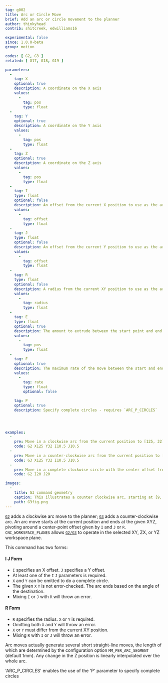 ```yaml
---
tag: g002
title: Arc or Circle Move
brief: Add an arc or circle movement to the planner
author: thinkyhead
contrib: shitcreek, edwilliams16

experimental: false
since: 1.0.0-beta
group: motion

codes: [ G2, G3 ]
related: [ G17, G18, G19 ]

parameters:
  -
    tag: X
    optional: true
    description: A coordinate on the X axis
    values:
      -
        tag: pos
        type: float
  -
    tag: Y
    optional: true
    description: A coordinate on the Y axis
    values:
      -
        tag: pos
        type: float
  -
    tag: Z
    optional: true
    description: A coordinate on the Z axis
    values:
      -
        tag: pos
        type: float
  -
    tag: I
    type: float
    optional: false
    description: An offset from the current X position to use as the arc center
    values:
      -
        tag: offset
        type: float
  -
    tag: J
    type: float
    optional: false
    description: An offset from the current Y position to use as the arc center
    values:
      -
        tag: offset
        type: float
  -
    tag: R
    type: float
    optional: false
    description: A radius from the current XY position to use as the arc center
    values:
      -
        tag: radius
        type: float
  -
    tag: E
    type: float
    optional: true
    description: The amount to extrude between the start point and end point
    values:
      -
        tag: pos
        type: float
  -
    tag: F
    optional: true
    description: The maximum rate of the move between the start and end point
    values:
      -
        tag: rate
        type: float
        optional: false

    tag: P
    optional: true
    description: Specify complete circles - requires `ARC_P_CIRCLES`




examples:
  -
    pre: Move in a clockwise arc from the current position to [125, 32] with the center offset from the current position by (10.5, 10.5).
    code: G2 X125 Y32 I10.5 J10.5
  -
    pre: Move in a counter-clockwise arc from the current position to [125, 32] with the center offset from the current position by (10.5, 10.5).
    code: G3 X125 Y32 I10.5 J10.5
  -
    pre: Move in a complete clockwise circle with the center offset from the current position by [20, 20].
    code: G2 I20 J20

images:
  -
    title: G3 command geometry
    caption: This illustrates a counter clockwise arc, starting at [9, 6]. It can be generated either by `G3 X2 Y7 I-4 J-3` or `G3 X2 Y7 R5`
    path: G3fig.png
---
```


[`G2`](/docs/gcode/G002.html) adds a clockwise arc move to the planner; [`G3`](/docs/gcode/G003.html) adds a counter-clockwise arc. An arc move starts at the current position and ends at the given XYZ, pivoting around a center-point offset given by `I` and `J` or `R`.
`CNC_WORKSPACE_PLANES` allows [`G2/G3`](/docs/gcode/G017-G019.html) to operate in the selected XY, ZX, or YZ workspace plane.

This command has two forms:
#### I J Form

 - `I` specifies an X offset. `J` specifies a Y offset.
 - At least one of the `I` `J` parameters is required.
 - `X` and `Y` can be omitted to do a complete circle.
 - The given `X` `Y` is not error-checked.
   The arc ends based on the angle of the destination.
 - Mixing `I` or `J` with `R` will throw an error.

#### R Form
 - `R` specifies the radius. `X` or `Y` is required.
 - Omitting both `X` and `Y` will throw an error.
 - `X` or `Y` must differ from the current XY position.
 - Mixing `R` with `I` or `J` will throw an error.

Arc moves actually generate several short straight-line moves, the length of which are determined by the configuration option `MM_PER_ARC_SEGMENT` (default 1mm). Any change in the Z position is linearly interpolated over the whole arc.

'ARC_P_CIRCLES' enables the use of the 'P' parameter to specify complete circles
